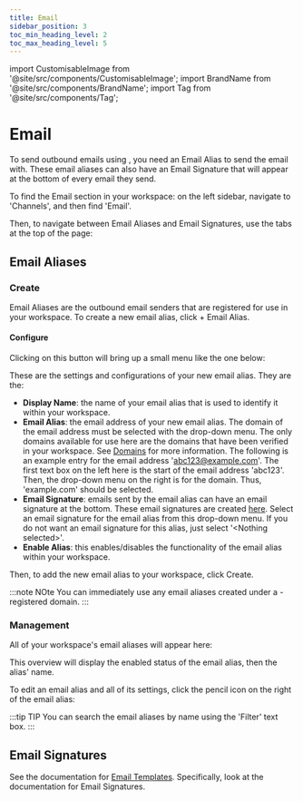 ```yaml
---
title: Email
sidebar_position: 3
toc_min_heading_level: 2
toc_max_heading_level: 5
---
```


import CustomisableImage from '@site/src/components/CustomisableImage';
import BrandName from '@site/src/components/BrandName';
import Tag from '@site/src/components/Tag';

# Email

To send outbound emails using <BrandName type="name"/>, you need an Email Alias to send the email with. These email aliases can also have an Email Signature that will appear at the bottom of every email they send.

To find the Email section in your workspace: on the left sidebar, navigate to 'Channels', and then find 'Email'.

<CustomisableImage src="/img/email-nav.png" alt="Email on the Sidebar" width="300" />

Then, to navigate between Email Aliases and Email Signatures, use the tabs at the top of the page:

<CustomisableImage src="/img/email-tabs.png" alt="Email Tabs" width="550" />

## Email Aliases

### Create

Email Aliases are the outbound email senders that are registered for use in your workspace. To create a new email alias, click <Tag colour="#1582d8" borderColour="#1582d8" fontColour="#FFFFFF">+ Email Alias</Tag>.

<CustomisableImage src="/img/email-alias-new.png" alt="New Email Alias" width="550" />

#### Configure

Clicking on this button will bring up a small menu like the one below:

<CustomisableImage src="/img/email-alias-config.png" alt="Email Alias Configuration" width="550" />

These are the settings and configurations of your new email alias. They are the:
- **Display Name**: the name of your email alias that is used to identify it within your workspace.
- **Email Alias**: the email address of your new email alias. The domain of the email address must be selected with the drop-down menu. The only domains available for use here are the domains that have been verified in your workspace. See [Domains](./domains) for more information. The following is an example entry for the email address 'abc123@example.com'. The first text box on the left here is the start of the email address 'abc123'. Then, the drop-down menu on the right is for the domain. Thus, 'example.com' should be selected.
- **Email Signature**: emails sent by the email alias can have an email signature at the bottom. These email signatures are created [here](#email-signatures). Select an email signature for the email alias from this drop-down menu. If you do not want an email signature for this alias, just select '&lt;Nothing selected&gt;'.
- **Enable Alias**:  this enables/disables the functionality of the email alias within your workspace.

Then, to add the new email alias to your workspace, click <Tag colour="#1582d8" borderColour="#1582d8" fontColour="#FFFFFF">Create</Tag>.

:::note NOte
You can immediately use any email aliases created under a <BrandName type="name"/>-registered domain.
:::

### Management

All of your workspace's email aliases will appear here:

<CustomisableImage src="/img/email-alias-overview.png" alt="Email Alias Menu" width="550" />

This overview will display the enabled status of the email alias, then the alias' name. 

To edit an email alias and all of its settings, click the pencil icon on the right of the email alias:

<CustomisableImage src="/img/email-alias-edit.png" alt="Email Alias Edit" width="550" />

:::tip TIP
You can search the email aliases by name using the 'Filter' text box.
:::

## Email Signatures

See the documentation for [Email Templates](../templates/email-templates.md). Specifically, look at the documentation for Email Signatures.